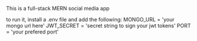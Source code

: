 This is a full-stack MERN social media app

to run it, install a .env file and add the following:
    MONGO_URL = 'your mongo url here'
    JWT_SECRET = 'secret string to sign your jwt tokens'
    PORT = 'your prefered port'
